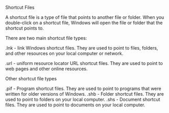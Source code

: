 Shortcut Files

A shortcut file is a type of file that points to another file or folder. 
When you double-click on a shortcut file, Windows will open the file or folder that the shortcut points to.

There are two main shortcut file types:

.lnk - link Windows shortcut files. 
They are used to point to files, folders, and other resources on your local computer or network.

.url - uniform resource locator  URL shortcut files. They are used to point to web pages and other online resources.


Other shortcut file types

.pif - Program shortcut files. They are used to point to programs that were written for older versions of Windows.
.shb - Folder shortcut files. They are used to point to folders on your local computer.
.shs - Document shortcut files. They are used to point to documents on your local computer.
